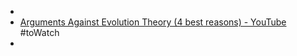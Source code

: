 -
- [Arguments Against Evolution Theory (4 best reasons) - YouTube](https://www.youtube.com/watch?v=gwXHHjfOk3k) #toWatch
-